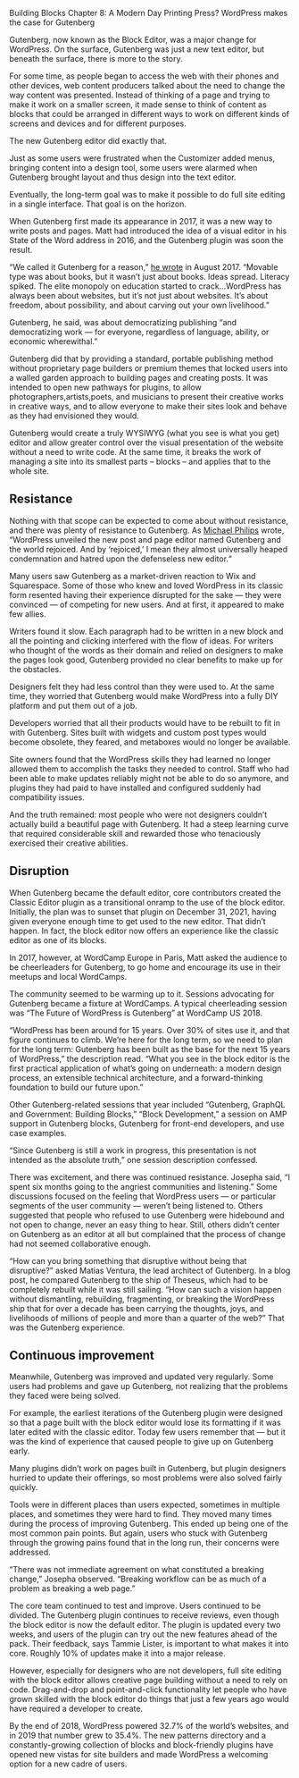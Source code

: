 Building Blocks Chapter 8: 
A Modern Day Printing Press? WordPress makes the case for Gutenberg


Gutenberg, now known as the Block Editor, was a major change for WordPress. On the surface, Gutenberg was just a new text editor, but beneath the surface, there is more to the story. 


For some time, as people began to access the web with their phones and other devices, web content producers talked about the need to change the way content was presented. Instead of thinking of a page and trying to make it work on a smaller screen, it made sense to think of content as blocks that could be arranged in different ways to work on different kinds of screens and devices and for different purposes. 


The new Gutenberg editor did exactly that. 


Just as some users were frustrated when the Customizer added menus, bringing content into a design tool, some users were alarmed when Gutenberg brought layout and thus design into the text editor. 


Eventually, the long-term goal was to make it possible to do full site editing in a single interface. That goal is on the horizon. 


When Gutenberg first made its appearance in 2017, it was a new way to write posts and pages. Matt had introduced the idea of a visual editor in his State of the Word address in 2016, and the Gutenberg plugin was soon the result. 


“We called it Gutenberg for a reason,” [he wrote](https://ma.tt/2017/08/we-called-it-gutenberg-for-a-reason/) in August 2017. “Movable type was about books, but it wasn’t just about books. Ideas spread. Literacy spiked. The elite monopoly on education started to crack…WordPress has always been about websites, but it’s not just about websites. It’s about freedom, about possibility, and about carving out your own livelihood.”


Gutenberg, he said, was about democratizing publishing “and democratizing work — for everyone, regardless of language, ability, or economic wherewithal.”


Gutenberg did that by providing a standard, portable publishing method without proprietary page builders or premium themes that locked users into a walled garden approach to building pages and creating posts. It was intended to open new pathways for plugins, to allow photographers,artists,poets, and musicians to present their creative works in creative ways, and to allow everyone to make their sites look and behave as they had envisioned they would.


Gutenberg would create a truly WYSIWYG (what you see is what you get) editor and allow greater control over the visual presentation of the website without a need to write code. At the same time, it breaks the work of managing a site into its smallest parts – blocks – and applies that to the whole site.

## Resistance
Nothing with that scope can be expected to come about without resistance, and there was plenty of resistance to Gutenberg. As [Michael Philips](https://www.greengeeks.com/tutorials/classic-editor-wordpress/) wrote, “WordPress unveiled the new post and page editor named Gutenberg and the world rejoiced. And by ‘rejoiced,’ I mean they almost universally heaped condemnation and hatred upon the defenseless new editor.“


Many users saw Gutenberg as a market-driven reaction to Wix and Squarespace. Some of those who knew and loved WordPress in its classic form resented having their experience disrupted for the sake — they were convinced — of competing for new users. And at first, it appeared to make few allies.


Writers found it slow. Each paragraph had to be written in a new block and all the pointing and clicking interfered with the flow of ideas. For writers who thought of the words as their domain and relied on designers to make the pages look good, Gutenberg provided no clear benefits to make up for the obstacles. 


Designers felt they had less control than they were used to. At the same time, they worried that Gutenberg would make WordPress into a fully DIY platform and put them out of a job. 


Developers worried that all their products would have to be rebuilt to fit in with Gutenberg. Sites built with widgets and custom post types would become obsolete, they feared, and metaboxes would no longer be available.


Site owners found that the WordPress skills they had learned no longer allowed them to accomplish the tasks they needed to control. Staff who had been able to make updates reliably might not be able to do so anymore, and plugins they had paid to have installed and configured suddenly had compatibility issues. 


And the truth remained: most people who were not designers couldn’t actually build a beautiful page with Gutenberg. It had a steep learning curve that required considerable skill and rewarded those who tenaciously exercised their creative abilities.

## Disruption

When Gutenberg became the default editor, core contributors created the Classic Editor plugin as a transitional onramp to the use of the block editor. Initially, the plan was to sunset that plugin on December 31, 2021, having given everyone enough time to get used to the new editor. That didn’t happen. In fact, the block editor now offers an experience like the classic editor as one of its blocks.


In 2017, however, at WordCamp Europe in Paris, Matt asked the audience to be cheerleaders for Gutenberg, to go home and encourage its use in their meetups and local WordCamps.


The community seemed to be warming up to it. Sessions advocating for Gutenberg became a fixture at WordCamps. A typical cheerleading session was “The Future of WordPress is Gutenberg” at WordCamp US 2018.


“WordPress has been around for 15 years. Over 30% of sites use it, and that figure continues to climb. We’re here for the long term, so we need to plan for the long term: Gutenberg has been built as the base for the next 15 years of WordPress,” the description read. “What you see in the block editor is the first practical application of what’s going on underneath: a modern design process, an extensible technical architecture, and a forward-thinking foundation to build our future upon.”


Other Gutenberg-related sessions that year included “Gutenberg, GraphQL and Government: Building Blocks,” “Block Development,” a session on AMP support in Gutenberg blocks, Gutenberg for front-end developers, and use case examples.


“Since Gutenberg is still a work in progress, this presentation is not intended as the absolute truth,” one session description confessed. 


There was excitement, and there was continued resistance. Josepha said, “I spent six months going to the angriest communities and listening.” Some discussions focused on the feeling that WordPress users — or particular segments of the user community — weren’t being listened to. Others suggested that people who refused to use Gutenberg were hidebound and not open to change, never an easy thing to hear. Still, others didn’t center on Gutenberg as an editor at all but complained that the process of change had not seemed collaborative enough. 


“How can you bring something that disruptive without being that disruptive?” asked Matias Ventura, the lead architect of Gutenberg. In a blog post, he compared Gutenberg to the ship of Theseus, which had to be completely rebuilt while it was still sailing. “How can such a vision happen without dismantling, rebuilding, fragmenting, or breaking the WordPress ship that for over a decade has been carrying the thoughts, joys, and livelihoods of millions of people and more than a quarter of the web?” That was the Gutenberg experience.

## Continuous improvement
Meanwhile, Gutenberg was improved and updated very regularly. Some users had problems and gave up Gutenberg, not realizing that the problems they faced were being solved.


For example, the earliest iterations of the Gutenberg plugin were designed so that a page built with the block editor would lose its formatting if it was later edited with the classic editor. Today few users remember that — but it was the kind of experience that caused people to give up on Gutenberg early. 


Many plugins didn’t work on pages built in Gutenberg, but plugin designers hurried to update their offerings, so most problems were also solved fairly quickly. 


Tools were in different places than users expected, sometimes in multiple places, and sometimes they were hard to find. They moved many times during the process of improving Gutenberg. This ended up being one of the most common pain points. But again, users who stuck with Gutenberg through the growing pains found that in the long run, their concerns were addressed. 


“There was not immediate agreement on what constituted a breaking change,” Josepha observed. “Breaking workflow can be as much of a problem as breaking a web page.”


The core team continued to test and improve. Users continued to be divided. The Gutenberg plugin continues to receive reviews, even though the block editor is now the default editor. The plugin is updated every two weeks, and users of the plugin can try out the new features ahead of the pack. Their feedback, says Tammie Lister, is important to what makes it into core. Roughly 10% of updates make it into a major release.


However, especially for designers who are not developers, full site editing with the block editor allows creative page building without a need to rely on code. Drag-and-drop and point-and-click functionality let people who have grown skilled with the block editor do things that just a few years ago would have required a developer to create.


By the end of 2018, WordPress powered 32.7% of the world’s websites, and in 2019 that number grew to 35.4%. The new patterns directory and a constantly-growing collection of blocks and block-friendly plugins have opened new vistas for site builders and made WordPress a welcoming option for a new cadre of users. 
